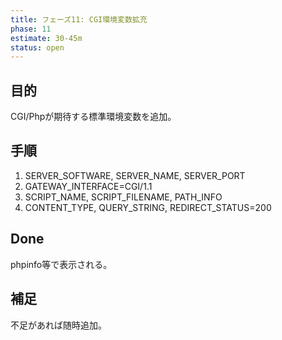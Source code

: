 ```yaml
---
title: フェーズ11: CGI環境変数拡充
phase: 11
estimate: 30-45m
status: open
---
```


## 目的
CGI/Phpが期待する標準環境変数を追加。

## 手順
1. SERVER_SOFTWARE, SERVER_NAME, SERVER_PORT
2. GATEWAY_INTERFACE=CGI/1.1
3. SCRIPT_NAME, SCRIPT_FILENAME, PATH_INFO
4. CONTENT_TYPE, QUERY_STRING, REDIRECT_STATUS=200

## Done
phpinfo等で表示される。

## 補足
不足があれば随時追加。
